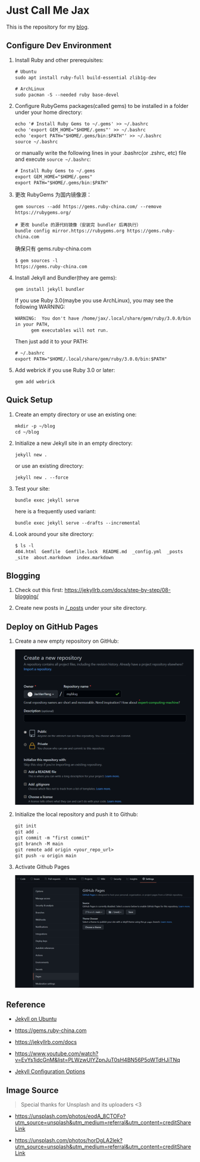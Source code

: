 # Just Call Me Jax

This is the repository for my [blog](https://jaxvanyang.github.io).

## Configure Dev Environment

1. Install Ruby and other prerequisites:

    ```shell
    # Ubuntu
    sudo apt install ruby-full build-essential zlib1g-dev
    ```

    ```shell
    # ArchLinux
    sudo pacman -S --needed ruby base-devel
    ```

2. Configure RubyGems packages(called gems) to be installed in a folder under your home directory:

    ```shell
    echo '# Install Ruby Gems to ~/.gems' >> ~/.bashrc
    echo 'export GEM_HOME="$HOME/.gems"' >> ~/.bashrc
    echo 'export PATH="$HOME/.gems/bin:$PATH"' >> ~/.bashrc
    source ~/.bashrc
    ```

    or manually write the following lines in your .bashrc(or .zshrc, etc) file and execute `source ~/.bashrc`:

    ```shell
    # Install Ruby Gems to ~/.gems
    export GEM_HOME="$HOME/.gems"
    export PATH="$HOME/.gems/bin:$PATH"
    ```

3. 更改 RubyGems 为国内镜像源：

    ```shell
    gem sources --add https://gems.ruby-china.com/ --remove https://rubygems.org/

    # 更改 bundle 的源代码镜像（安装完 bundler 后再执行）
    bundle config mirror.https://rubygems.org https://gems.ruby-china.com
    ```

    确保只有 gems.ruby-china.com

    ```console
    $ gem sources -l
    https://gems.ruby-china.com
    ```

4. Install Jekyll and Bundler(they are gems):

    ```shell
    gem install jekyll bundler
    ```

    If you use Ruby 3.0(maybe you use ArchLinux), you may see the following WARNING:

    ```shell
    WARNING:  You don't have /home/jax/.local/share/gem/ruby/3.0.0/bin in your PATH,
          gem executables will not run.
    ```

    Then just add it to your PATH:

    ```shell
    # ~/.bashrc
    export PATH="$HOME/.local/share/gem/ruby/3.0.0/bin:$PATH"
    ```

5. Add webrick if you use Ruby 3.0 or later:

    ```shell
    gem add webrick
    ```

## Quick Setup

1. Create an empty directory or use an existing one:

    ```shell
    mkdir -p ~/blog
    cd ~/blog
    ```

2. Initialize a new Jekyll site in an empty directory:

    ```shell
    jekyll new .
    ```

    or use an existing directory:

    ```shell
    jekyll new . --force
    ```

3. Test your site:

    ```shell
    bundle exec jekyll serve
    ```

    here is a frequently used variant:

    ```shell
    bundle exec jekyll serve --drafts --incremental
    ```

4. Look around your site directory:

    ```console
    $ ls -l
    404.html  Gemfile  Gemfile.lock  README.md  _config.yml  _posts  _site  about.markdown  index.markdown
    ```

## Blogging

1. Check out this first: https://jekyllrb.com/docs/step-by-step/08-blogging/

2. Create new posts in [/_posts](/_posts) under your site directory.

## Deploy on GitHub Pages

1. Create a new empty repository on GitHub:

    ![create a new empty repository](/assets/images/create-a-new-empty-repo.png)

2. Initialize the local repository and push it to Github:

    ```shell
    git init
    git add .
    git commit -m "first commit"
    git branch -M main
    git remote add origin <your_repo_url>
    git push -u origin main
    ```

3. Activate Github Pages

    ![activate GitHub Pages](/assets/images/activate-github-pages.png)
    
## Reference

- [Jekyll on Ubuntu](https://jekyllrb.com/docs/installation/ubuntu)

- <https://gems.ruby-china.com>

- <https://jekyllrb.com/docs>

- <https://www.youtube.com/watch?v=EvYs1idcGnM&list=PLWzwUIYZpnJuT0sH4BN56P5oWTdHJiTNq>

- [Jekyll Configuration Options](https://jekyllrb.com/docs/configuration/options/)

## Image Source

> Special thanks for Unsplash and its uploaders <3

- <https://unsplash.com/photos/eodA_8CTOFo?utm_source=unsplash&utm_medium=referral&utm_content=creditShareLink>

- <https://unsplash.com/photos/horDgLA2lek?utm_source=unsplash&utm_medium=referral&utm_content=creditShareLink>